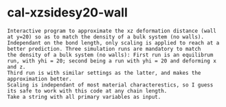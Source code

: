 # cal-xzsidesy20-wall
    Interactive program to approximate the xz deformation distance (wall at y=20) so as to match the density of a bulk system (no walls).
    Independant on the bond length, only scaling is applied to reach at a better prediction. Three simulation runs are mandatory to match
    the density of a bulk system (no walls): First run is an equilibrum run, with yhi = 20; second being a run with yhi = 20 and deforming x and z.
    Third run is with similar settings as the latter, and makes the approximation better.
    Scaling is independant of most material characterestics, so I guess its safe to work with this code at any chain length.
    Take a string with all primary variables as input.
